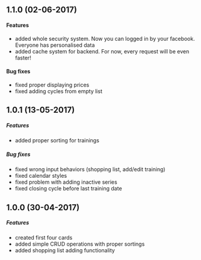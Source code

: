 ## 1.1.0 (02-06-2017)

#### Features
- added whole security system. Now you can logged in by your facebook. Everyone has personalised data
- added cache system for backend. For now, every request will be even faster!

#### Bug fixes
- fixed proper displaying prices
- fixed adding cycles from empty list


## 1.0.1 (13-05-2017)

##### Features
- added proper sorting for trainings

##### Bug fixes
- fixed wrong input behaviors (shopping list, add/edit training)
- fixed calendar styles
- fixed problem with adding inactive series
- fixed closing cycle before last training date

## 1.0.0 (30-04-2017)

##### Features
- created first four cards
- added simple CRUD operations with proper sortings
- added shopping list adding functionality